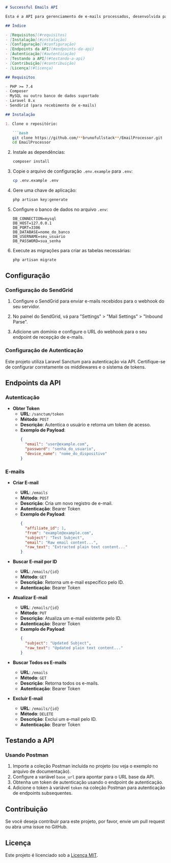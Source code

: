 ```markdown
# Successful Emails API

Esta é a API para gerenciamento de e-mails processados, desenvolvida para armazenar e analisar conteúdo de e-mails recebidos através do SendGrid.

## Índice

- [Requisitos](#requisitos)
- [Instalação](#instalação)
- [Configuração](#configuração)
- [Endpoints da API](#endpoints-da-api)
- [Autenticação](#autenticação)
- [Testando a API](#testando-a-api)
- [Contribuição](#contribuição)
- [Licença](#licença)

## Requisitos

- PHP >= 7.4
- Composer
- MySQL ou outro banco de dados suportado
- Laravel 8.x
- SendGrid (para recebimento de e-mails)

## Instalação

1. Clone o repositório:

   ```bash
   git clone https://github.com/**brunofullstack**/EmailProcessor.git
   cd EmailProcessor
   ```

2. Instale as dependências:

   ```bash
   composer install
   ```

3. Copie o arquivo de configuração `.env.example` para `.env`:

   ```bash
   cp .env.example .env
   ```

4. Gere uma chave de aplicação:

   ```bash
   php artisan key:generate
   ```

5. Configure o banco de dados no arquivo `.env`:

   ```
   DB_CONNECTION=mysql
   DB_HOST=127.0.0.1
   DB_PORT=3306
   DB_DATABASE=nome_do_banco
   DB_USERNAME=seu_usuario
   DB_PASSWORD=sua_senha
   ```

6. Execute as migrações para criar as tabelas necessárias:

   ```bash
   php artisan migrate
   ```

## Configuração

### Configuração do SendGrid

1. Configure o SendGrid para enviar e-mails recebidos para o webhook do seu servidor.

2. No painel do SendGrid, vá para "Settings" > "Mail Settings" > "Inbound Parse".

3. Adicione um domínio e configure o URL do webhook para o seu endpoint de recepção de e-mails.

### Configuração de Autenticação

Este projeto utiliza Laravel Sanctum para autenticação via API. Certifique-se de configurar corretamente os middlewares e o sistema de tokens.

## Endpoints da API

### Autenticação

- **Obter Token**
  - **URL**: `/sanctum/token`
  - **Método**: `POST`
  - **Descrição**: Autentica o usuário e retorna um token de acesso.
  - **Exemplo de Payload**:
    ```json
    {
      "email": "user@example.com",
      "password": "senha_do_usuario",
      "device_name": "nome_do_dispositivo"
    }
    ```

### E-mails

- **Criar E-mail**
  - **URL**: `/emails`
  - **Método**: `POST`
  - **Descrição**: Cria um novo registro de e-mail.
  - **Autenticação**: Bearer Token
  - **Exemplo de Payload**:
    ```json
    {
      "affiliate_id": 1,
      "from": "example@example.com",
      "subject": "Test Subject",
      "email": "Raw email content...",
      "raw_text": "Extracted plain text content..."
    }
    ```

- **Buscar E-mail por ID**
  - **URL**: `/emails/{id}`
  - **Método**: `GET`
  - **Descrição**: Retorna um e-mail específico pelo ID.
  - **Autenticação**: Bearer Token

- **Atualizar E-mail**
  - **URL**: `/emails/{id}`
  - **Método**: `PUT`
  - **Descrição**: Atualiza um e-mail existente pelo ID.
  - **Autenticação**: Bearer Token
  - **Exemplo de Payload**:
    ```json
    {
      "subject": "Updated Subject",
      "raw_text": "Updated plain text content..."
    }
    ```

- **Buscar Todos os E-mails**
  - **URL**: `/emails`
  - **Método**: `GET`
  - **Descrição**: Retorna todos os e-mails.
  - **Autenticação**: Bearer Token

- **Excluir E-mail**
  - **URL**: `/emails/{id}`
  - **Método**: `DELETE`
  - **Descrição**: Exclui um e-mail pelo ID.
  - **Autenticação**: Bearer Token

## Testando a API

### Usando Postman

1. Importe a coleção Postman incluída no projeto (ou veja o exemplo no arquivo de documentação).
2. Configure a variável `base_url` para apontar para o URL base da API.
3. Obtenha um token de autenticação usando o endpoint de autenticação.
4. Adicione o token à variável `token` na coleção Postman para autenticação de endpoints subsequentes.

## Contribuição

Se você deseja contribuir para este projeto, por favor, envie um pull request ou abra uma issue no GitHub.

## Licença

Este projeto é licenciado sob a [Licença MIT](LICENSE).
